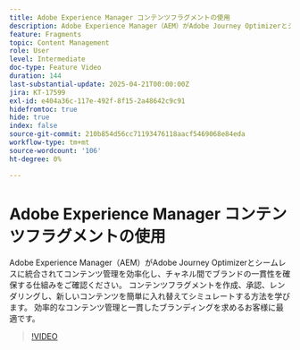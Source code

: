 ```yaml
---
title: Adobe Experience Manager コンテンツフラグメントの使用
description: Adobe Experience Manager（AEM）がAdobe Journey Optimizerとシームレスに統合されてコンテンツ管理を効率化し、チャネル間でブランドの一貫性を確保する仕組みをご確認ください。 コンテンツフラグメントを作成、承認、レンダリングし、新しいコンテンツを簡単に入れ替えてシミュレートする方法を学びます。 効率的なコンテンツ管理と一貫したブランディングを求めるお客様に最適です。
feature: Fragments
topic: Content Management
role: User
level: Intermediate
doc-type: Feature Video
duration: 144
last-substantial-update: 2025-04-21T00:00:00Z
jira: KT-17599
exl-id: e404a36c-117e-492f-8f15-2a48642c9c91
hidefromtoc: true
hide: true
index: false
source-git-commit: 210b854d56cc71193476118aacf5469068e84eda
workflow-type: tm+mt
source-wordcount: '106'
ht-degree: 0%

---
```


# Adobe Experience Manager コンテンツフラグメントの使用

Adobe Experience Manager（AEM）がAdobe Journey Optimizerとシームレスに統合されてコンテンツ管理を効率化し、チャネル間でブランドの一貫性を確保する仕組みをご確認ください。 コンテンツフラグメントを作成、承認、レンダリングし、新しいコンテンツを簡単に入れ替えてシミュレートする方法を学びます。 効率的なコンテンツ管理と一貫したブランディングを求めるお客様に最適です。

>[!VIDEO](https://video.tv.adobe.com/v/3457691/?learn=on&enablevpops)
